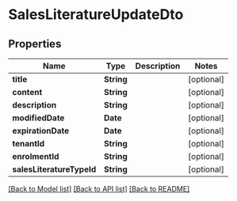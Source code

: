 # SalesLiteratureUpdateDto

## Properties
Name | Type | Description | Notes
------------ | ------------- | ------------- | -------------
**title** | **String** |  | [optional] 
**content** | **String** |  | [optional] 
**description** | **String** |  | [optional] 
**modifiedDate** | **Date** |  | [optional] 
**expirationDate** | **Date** |  | [optional] 
**tenantId** | **String** |  | [optional] 
**enrolmentId** | **String** |  | [optional] 
**salesLiteratureTypeId** | **String** |  | [optional] 

[[Back to Model list]](../README.md#documentation-for-models) [[Back to API list]](../README.md#documentation-for-api-endpoints) [[Back to README]](../README.md)


